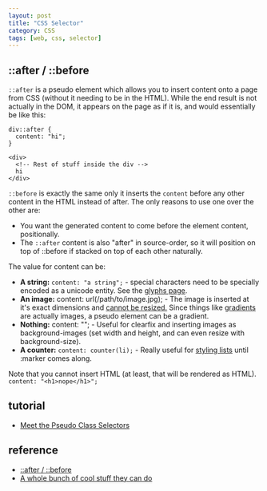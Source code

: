 ```yaml
---
layout: post
title: "CSS Selector"
category: CSS
tags: [web, css, selector]
--- 
```


## ::after / ::before

`::after` is a pseudo element which allows you to insert content onto a page from CSS (without it needing to be in the HTML). While the end result is not actually in the DOM, it appears on the page as if it is, and would essentially be like this:

```
div::after {
  content: "hi";
}
```

```
<div>
  <!-- Rest of stuff inside the div -->
  hi
</div>
```

`::before` is exactly the same only it inserts the `content` before any other content in the HTML instead of after. The only reasons to use one over the other are:

* You want the generated content to come before the element content, positionally.
* The `::after` content is also "after" in source-order, so it will position on top of ::before if stacked on top of each other naturally.

The value for content can be:

* **A string:** `content: "a string";` - special characters need to be specially encoded as a unicode entity. See the [glyphs page](http://css-tricks.com/snippets/html/glyphs/).
* **An image:** content: url(/path/to/image.jpg); - The image is inserted at it's exact dimensions and [cannot be resized.](http://cdpn.io/hbgJc) Since things like [gradients](http://css-tricks.com/css3-gradients/) are actually images, a pseudo element can be a gradient. 
* **Nothing:** content: ""; - Useful for clearfix and inserting images as background-images (set width and height, and can even resize with background-size).
* **A counter:** `content: counter(li);` - Really useful for [styling lists](http://www.456bereastreet.com/archive/201105/styling_ordered_list_numbers/) until :marker comes along.

Note that you cannot insert HTML (at least, that will be rendered as HTML). `content: "<h1>nope</h1>";`

## tutorial

- [Meet the Pseudo Class Selectors](http://css-tricks.com/pseudo-class-selectors/)

## reference

- [::after / ::before](http://css-tricks.com/almanac/selectors/a/after-and-before/)
- [A whole bunch of cool stuff they can do](http://css-tricks.com/pseudo-element-roundup/)